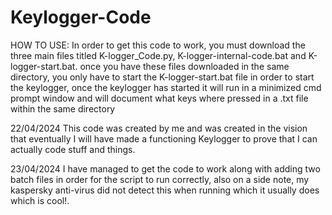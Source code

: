 # Keylogger-Code
HOW TO USE:
In order to get this code to work, you must download the three main files titled K-logger_Code.py, K-logger-internal-code.bat and K-logger-start.bat. once you have these files downloaded in the same directory, you only have to start the K-logger-start.bat file in order to start the keylogger, once the keylogger has started it will run in a minimized cmd prompt window and will document what keys where pressed in a .txt file within the same directory




22/04/2024
This code was created by me and was created in the vision that eventually I will have made a functioning Keylogger to prove that I can actually code stuff and things.


23/04/2024
I have managed to get the code to work along with adding two batch files in order for the script to run correctly, also on a side note, my kaspersky anti-virus did not detect this when running which it usually does which is cool!.
